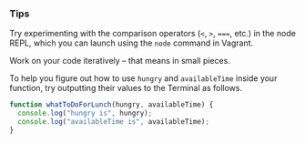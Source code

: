 ### Tips

Try experimenting with the comparison operators (`<`, `>`, `===`, etc.) in the node REPL, which you can launch using the `node` command in Vagrant.

Work on your code iteratively – that means in small pieces. 

To help you figure out how to use `hungry` and `availableTime` inside your function, try outputting their values to the Terminal as follows.
```JavaScript
function whatToDoForLunch(hungry, availableTime) {
  console.log("hungry is", hungry);
  console.log("availableTime is", availableTime);
}
```